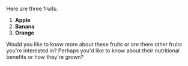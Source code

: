 Here are three fruits:

1. **Apple**
2. **Banana**
3. **Orange**

Would you like to know more about these fruits or are there other fruits you're interested in? Perhaps you'd like to know about their nutritional benefits or how they're grown?

